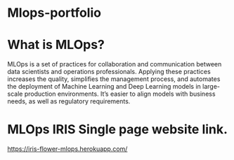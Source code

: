 # Mlops-portfolio

# What is MLOps?

MLOps is a set of practices for collaboration and communication between data scientists and operations professionals. Applying these practices increases the quality, simplifies the management process, and automates the deployment of Machine Learning and Deep Learning models in large-scale production environments. It’s easier to align models with business needs, as well as regulatory requirements.

# MLOps IRIS Single page website link.

https://iris-flower-mlops.herokuapp.com/
